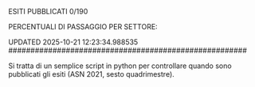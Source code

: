 ESITI PUBBLICATI 0/190 

PERCENTUALI DI PASSAGGIO PER SETTORE:

UPDATED 2025-10-21 12:23:34.988535
###################################################### 

Si tratta di un semplice script in python per controllare quando sono pubblicati gli esiti (ASN 2021, sesto quadrimestre).

